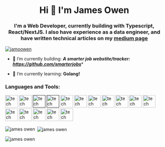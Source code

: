 <h1 align="center">Hi 👋  I'm James Owen</h1>
<h3 align="center">I'm a Web Developer, currently building with Typescript, React/NextJS. I also have experience as a data engineer, and have written technical articles
on my <a href="medium.com/@jamesowen.dev">medium page</a>
</h3>

<p align="left"> <img hidden src="https://komarev.com/ghpvc/?username=jamoowen&label=Profile%20views&color=0e75b6&style=flat" alt="jamoowen" /> </p>

<p align="left"> <a href="https://github.com/ryo-ma/github-profile-trophy"><img src="https://github-profile-trophy.vercel.app/?username=jamoowen" alt="jamoowen" /></a> </p>

- 🎥 I’m currently building: ***A smarter job webstite/tracker: https://github.com/smarterjobs****

- 🌱 I’m currently learning: **Golang!**


<p align="left">
</p>

<h3 align="left">Languages and Tools:</h3>
<p align="left">              <a className='hover:outline rounded-[4px] hover:outline-sky-950' target='_blank' href='https://axios-http.com/'><img width="40" height="40" alt='tech stack' src="https://api.iconify.design/logos/axios.svg" /></a>
            <a className='hover:outline rounded-[4px] hover:outline-sky-950' target='_blank' href='https://zod.dev/'><img width="40" height="40" alt='tech stack' src="https://api.iconify.design/logos/zod.svg" /></a>
            <a className='hover:outline rounded-[4px] hover:outline-sky-950' target='_blank' href=''><img width="40" height="40" alt='tech stack' src="https://cdn.jsdelivr.net/gh/devicons/devicon/icons/css3/css3-original.svg" /></a>
            <a className='hover:outline rounded-[4px] hover:outline-sky-950' target='_blank' href=''><img width="40" height="40" alt='tech stack' src="https://cdn.jsdelivr.net/gh/devicons/devicon/icons/bash/bash-original.svg" /></a>
            <a className='hover:outline rounded-[4px] hover:outline-sky-950' target='_blank' href="https://www.postgresql.org/"><img width="40" height="40" alt='tech stack' src="https://cdn.jsdelivr.net/gh/devicons/devicon/icons/postgresql/postgresql-original.svg" /></a>
            <a className='hover:outline rounded-[4px] hover:outline-sky-950' target='_blank' href="https://tailwindcss.com/"><img width="40" height="40" alt='tech stack' src="https://cdn.jsdelivr.net/gh/devicons/devicon/icons/tailwindcss/tailwindcss-plain.svg" /></a>
            <a className='hover:outline rounded-[4px] hover:outline-sky-950' target='_blank' href="https://soliditylang.org/"><img width="40" height="40" alt='tech stack' src="https://cdn.jsdelivr.net/gh/devicons/devicon/icons/solidity/solidity-original.svg" /></a>
            <a className='hover:outline rounded-[4px] hover:outline-sky-950' target='_blank' href="https://supabase.com/"><img width="40" height="40" alt='tech stack' src="https://www.vectorlogo.zone/logos/supabase/supabase-icon.svg" /></a>
            <a className='hover:outline rounded-[4px] hover:outline-sky-950' target='_blank' href="https://azure.microsoft.com/en-us/"><img width="40" height="40" alt='tech stack' src="https://cdn.jsdelivr.net/gh/devicons/devicon/icons/azure/azure-original.svg" /></a>
            <a className='hover:outline rounded-[4px] hover:outline-sky-950' target='_blank' href="https://spark.apache.org/"><img width="40" height="40" alt='tech stack' src="https://www.vectorlogo.zone/logos/apache_spark/apache_spark-ar21.svg" /></a>
            <a className='hover:outline rounded-[4px] hover:outline-sky-950' target='_blank' href="https://nodejs.org/en//"><img width="40" height="40" alt='tech stack' src="https://cdn.jsdelivr.net/gh/devicons/devicon/icons/nodejs/nodejs-original-wordmark.svg" /></a>
            <a className='hover:outline rounded-[4px] hover:outline-sky-950' target='_blank' href="https://www.python.org/"><img width="40" height="40" alt='tech stack' src="https://cdn.jsdelivr.net/gh/devicons/devicon/icons/python/python-original.svg" /></a>
            <a className='hover:outline rounded-[4px] hover:outline-sky-950' target='_blank' href="https://zustand-demo.pmnd.rs/"><img width="40" height="40" alt='tech stack' src="https://github.com/pmndrs/zustand/blob/main/examples/demo/public/logo192.png?raw=true" /></a>
            <a className='hover:outline rounded-[4px] hover:outline-sky-950' target='_blank' href="https://ecma-international.org/publications-and-standards/standards/ecma-262"><img width="40" height="40" alt='tech stack' src="https://cdn.jsdelivr.net/gh/devicons/devicon/icons/javascript/javascript-plain.svg" /></a>
            <a className='hover:outline rounded-[4px] hover:outline-sky-950' target='_blank' href="https://react.dev/"><img width="40" height="40" alt='tech stack' src="https://cdn.jsdelivr.net/gh/devicons/devicon/icons/react/react-original.svg" /></a>
            <a className='hover:outline rounded-[4px] hover:outline-sky-950' target='_blank' href="https://nextjs.org/"><Imimgage width="40"  height="40" alt='tech stack' src="https://cdn.jsdelivr.net/gh/devicons/devicon/icons/nextjs/nextjs-original.svg" /></a>
            <a className='hover:outline rounded-[4px] hover:outline-sky-950' target='_blank' href="https://www.typescriptlang.org/"><img width="40" height="40" alt='tech stack' src="https://cdn.jsdelivr.net/gh/devicons/devicon/icons/typescript/typescript-original.svg" /></a>
             </p>

<p><img align="left" src="https://github-readme-stats.vercel.app/api/top-langs?username=jamoowen&show_icons=true&locale=en&layout=compact" alt="james owen" /></p>

<p>&nbsp;<img align="center" src="https://github-readme-stats.vercel.app/api?username=jamoowen&show_icons=true&locale=en" alt="james owen" /></p>

<p><img align="center" src="https://github-readme-streak-stats.herokuapp.com/?user=jamoowen&" alt="james owen" /></p>



